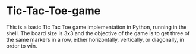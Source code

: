 # Tic-Tac-Toe-game

This is a basic Tic Tac Toe game implementation in Python, running in the shell. The board size is 3x3 and the objective of the game is to get three of the same markers in a row, either horizontally, vertically, or diagonally, in order to win.